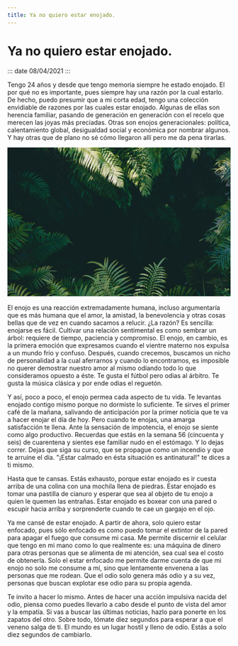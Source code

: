 ```yaml
--- 
title: Ya no quiero estar enojado.
---
```


# Ya no quiero estar enojado.

::: date 
08/04/2021 
:::

Tengo 24 años y desde que tengo memoria siempre he estado enojado. El por qué no es importante, pues
siempre hay una razón por la cual estarlo. De hecho, puedo presumir que a mi corta edad, tengo una
colección envidiable de razones por las cuales estar enojado. Algunas de ellas son herencia
familiar, pasando de generación en generación con el recelo que merecen las joyas más preciadas.
Otras son enojos generacionales: política, calentamiento global, desigualdad social y económica por
nombrar algunos. Y hay otras que de plano no sé cómo llegaron allí pero me da pena tirarlas.

![paz](./nature.jpg)

El enojo es una reacción extremadamente humana, incluso argumentaría que es más humana que el amor,
la amistad, la benevolencia y otras cosas bellas que de vez en cuando sacamos a relucir. ¿La razón?
Es sencilla: enojarse es fácil. Cultivar una relación sentimental es como sembrar un árbol: requiere
de tiempo, paciencia y compromiso. El enojo, en cambio, es la primera emoción que expresamos cuando
el vientre materno nos expulsa a un mundo frío y confuso. Después, cuando crecemos, buscamos un
nicho de personalidad a la cual aferrarnos y cuando lo encontramos, es imposible no querer demostrar
nuestro amor al mismo odiando todo lo que consideramos opuesto a éste. Te gusta el fútbol pero odias
al árbitro. Te gusta la música clásica y por ende odias el reguetón.

Y así, poco a poco, el enojo permea cada aspecto de tu vida. Te levantas enojado contigo mismo
porque no dormiste lo suficiente. Te sirves el primer café de la mañana, salivando de anticipación
por la primer noticia que te va a hacer enojar el día de hoy. Pero cuando te enojas, una amarga
satisfacción te llena. Ante la sensación de impotencia, el enojo se siente como algo productivo.
Recuerdas que estás en la semana 56 (cincuenta y seis) de cuarentena y sientes ese familiar nudo en
el estómago. Y lo dejas correr. Dejas que siga su curso, que se propague como un incendio y que te
arruine el día.  "¡Estar calmado en ésta situación es antinatural!" te dices a ti mismo.

Hasta que te cansas. Estás exhausto, porque estar enojado es ir cuesta arriba de una colina con una
mochila llena de piedras. Estar enojado es tomar una pastilla de cianuro y esperar que sea al objeto
de tu enojo a quien le quemen las entrañas. Estar enojado es boxear con una pared o escupir hacia
arriba y sorprenderte cuando te cae un gargajo en el ojo. 

Ya me cansé de estar enojado. A partir de ahora, solo quiero estar enfocado, pues sólo enfocado es
como puedo tomar el extintor de la pared para apagar el fuego que consume mi casa. Me permite
discernir el celular que tengo en mi mano como lo que realmente es: una máquina de dinero para otras
personas que se alimenta de mi atención, sea cual sea el costo de obtenerla. Solo el estar enfocado
me permite darme cuenta de que mi enojo no solo me consume a mí, sino que lentamente envenena a las
personas que me rodean.  Que el odio solo genera más odio y a su vez, personas que buscan explotar
ese odio para su propia agenda. 

Te invito a hacer lo mismo. Antes de hacer una acción impulsiva nacida del odio, piensa como puedes
llevarlo a cabo desde el punto de vista del amor y la empatía.  Si vas a buscar las últimas
noticias, hazlo para ponerte en los zapatos del otro.  Sobre todo, tómate diez segundos para esperar
a que el veneno salga de ti. El mundo es un lugar hostil y lleno de odio. Estás a solo diez segundos
de cambiarlo.
